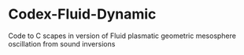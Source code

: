 # Codex-Fluid-Dynamic
Code to C scapes in version of Fluid plasmatic geometric mesosphere oscillation from sound inversions
